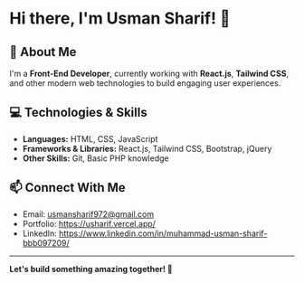 # Hi there, I'm Usman Sharif! 👋

## 🚀 About Me
I'm a **Front-End Developer**, currently working with **React.js**, **Tailwind CSS**, and other modern web technologies to build engaging user experiences.

## 💻 Technologies & Skills
- **Languages:** HTML, CSS, JavaScript
- **Frameworks & Libraries:** React.js, Tailwind CSS, Bootstrap, jQuery
- **Other Skills:** Git, Basic PHP knowledge

## 📫 Connect With Me
- Email: usmansharif972@gmail.com
- Portfolio: https://usharif.vercel.app/
- LinkedIn: https://www.linkedin.com/in/muhammad-usman-sharif-bbb097209/

---
**Let's build something amazing together! 🚀**

